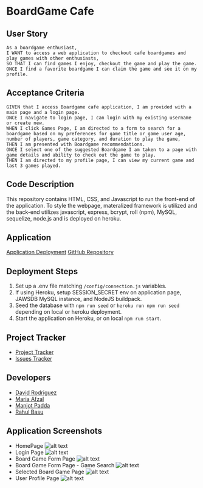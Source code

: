 # BoardGame Cafe

## User Story
```
As a boardgame enthusiast, 
I WANT to access a web application to checkout cafe boardgames and play games with other enthusiasts,
SO THAT I can find games I enjoy, checkout the game and play the game.
ONCE I find a favorite boardgame I can claim the game and see it on my profile.
```

## Acceptance Criteria
```
GIVEN that I access Boardgame cafe application, I am provided with a main page and a login page.
ONCE I navigate to login page, I can login with my existing username or create new.
WHEN I click Games Page, I am directed to a form to search for a boardgame based on my preferences for game title or game user age, number of players, game category, and duration to play the game,
THEN I am presented with Boardgame recommendations. 
ONCE I select one of the suggested Boardgame I am taken to a page with game details and ability to check out the game to play.
THEN I am directed to my profile page, I can view my current game and last 3 games played.
```

## Code Description
This repository contains HTML, CSS, and Javascript to run the front-end of the application. 
To style the webpage, materalized framework is utilized and the back-end utilizes javascript, express, bcrypt, roll (npm), MySQL, sequelize, node.js and is deployed on heroku.


## Application 
[Application Deployment](https://boardgame-cafe-1166881584c8.herokuapp.com/)
[GitHub Repository](https://github.com/r-basu/boardgame-cafe)

## Deployment Steps
1. Set up a .env file matching `/config/connection.js` variables.
2. If using Heroku, setup SESSION_SECRET env on application page, JAWSDB MySQL instance, and NodeJS buildpack.
3. Seed the database with `npm run seed` or `heroku run npm run seed` depending on local or heroku deployment.
4. Start the application on Heroku, or on local `npm run start`.


## Project Tracker
- [Project Tracker](https://github.com/users/r-basu/projects/2)
- [Issues Tracker](https://github.com/r-basu/boardgame-cafe/issues)

## Developers

* [David Rodriguez](https://github.com/DavidRodriguez119)
* [Maria Afzal](https://github.com/afzama)
* [Manjot Padda](https://github.com/manjotpadda13)
* [Rahul Basu](https://github.com/r-basu)

## Application Screenshots
* HomePage ![alt text](/boardgame-cafe/public/assets/AppScreenshots/Homepage.jpeg)
* Login Page ![alt text](/boardgame-cafe/public/assets/AppScreenshots/LoginPage.jpeg)
* Board Game Form Page ![alt text](/boardgame-cafe/public/assets/AppScreenshots/Boardgamepage.jpeg)
* Board Game Form Page - Game Search ![alt text](/boardgame-cafe/public/assets/AppScreenshots/bgpagesearch.jpeg)
* Selected Board Game Page ![alt text](/boardgame-cafe/public/assets/AppScreenshots/Singleboardgame.jpeg)
* User Profile Page ![alt text](/boardgame-cafe/public/assets/AppScreenshots/Profile%20Page.jpeg)


